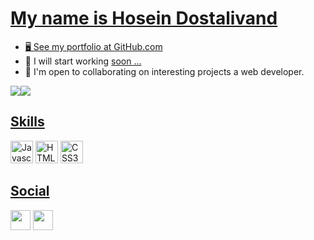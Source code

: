 <a class= "headding-Link" href="#may-name-is-hosein-dostalivand"><h1>My name is Hosein Dostalivand</h1>

<ul dir="auto">
<li>🖥️  See my portfolio at <a href="https://github.com/Hosein-DAV" rel="nofollow">GitHub.com</a></li>
<li>🚀  I will start working <a href="#" rel="nofollow">soon ...</a></li>
<li>🤝  I'm open to collaborating on interesting projects a web developer.</li>
</ul>

<p dir="auto"><a href="#" rel="nofollow"><img src="https://camo.githubusercontent.com/5cac0da6953570ced107f446fc62a99180108bed7c395451e18d694207ca3f3c/68747470733a2f2f696d672e736869656c64732e696f2f747769747465722f666f6c6c6f772f626164726e657a6861643f6c6f676f3d74776974746572267374796c653d666f722d7468652d626164676526636f6c6f723d303839316232266c6162656c436f6c6f723d316331393137" data-canonical-src="#" style="max-width: 100%;"></a><a href="https://www.github.com/Hosein-DAV"><img src="https://camo.githubusercontent.com/51a3044a0432cac49ee8b82d8b1b120133f973d6954f34fa4d27354153ed605e/68747470733a2f2f696d672e736869656c64732e696f2f6769746875622f666f6c6c6f776572732f626164726e657a6861643f6c6f676f3d676974687562267374796c653d666f722d7468652d626164676526636f6c6f723d303839316232266c6162656c436f6c6f723d316331393137" data-canonical-src="#" style="max-width: 100%;"></a></p>


<a class= "headding-Link" href="#Skills"><h2>Skills</h2>
<a href="https://developer.mozilla.org/en-US/docs/Web/JavaScript" rel="nofollow"><img src="https://raw.githubusercontent.com/danielcranney/readme-generator/main/public/icons/skills/javascript-colored.svg" width="36" height="36" alt="Javascript" style="max-width: 100%;"></a>
<a href="https://developer.mozilla.org/en-US/docs/Glossary/HTML5" rel="nofollow"><img src="https://raw.githubusercontent.com/danielcranney/readme-generator/main/public/icons/skills/html5-colored.svg" width="36" height="36" alt="HTML5" style="max-width: 100%;"></a>
<a href="https://developer.mozilla.org/en-US/docs/Web/CSS" rel="nofollow"><img src="https://raw.githubusercontent.com/danielcranney/readme-generator/main/public/icons/skills/css3-colored.svg" width="36" height="36" alt="CSS3" style="max-width: 100%;"></a>

<a class= "headding-Link" href="#social"><h2>Social</h2>
<a href="#" rel="nofollow"><img src="https://raw.githubusercontent.com/danielcranney/readme-generator/main/public/icons/socials/linkedin.svg" width="32" height="32" style="max-width: 100%;"></a>
<a href="#" rel="nofollow"><img src="https://raw.githubusercontent.com/danielcranney/readme-generator/main/public/icons/socials/instagram.svg" width="32" height="32" style="max-width: 100%;"></a>

